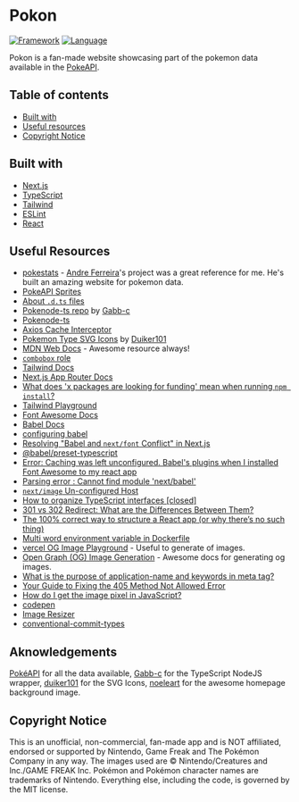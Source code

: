 # Pokon

[![Framework](https://img.shields.io/badge/framework-next.js-cornflowerblue.svg?style=flat)](https://nextjs.org/)
[![Language](https://img.shields.io/badge/language-typescript-darkblue.svg?style=flat)](https://www.typescriptlang.org/)

Pokon is a fan-made website showcasing part of the pokemon data available in the [PokeAPI](https://pokeapi.co/).

## Table of contents

- [Built with](#built-with)
- [Useful resources](#useful-resources)
- [Copyright Notice](#copyright-notice)

## Built with

- [Next.js](https://nextjs.org/)
- [TypeScript](https://www.typescriptlang.org/)
- [Tailwind](https://tailwindcss.com/docs/installation)
- [ESLint](https://eslint.org/)
- [React](https://react.dev)

## Useful Resources

- [pokestats](https://github.com/andreferreiradlw/pokestats?tab=readme-ov-file) - [Andre Ferreira](https://github.com/andreferreiradlw)'s project was a great reference for me. He's built an amazing website for pokemon data.
- [PokeAPI Sprites](https://github.com/PokeAPI/sprites#sprites)
- [About `.d.ts` files](https://github.com/andreferreiradlw)
- [Pokenode-ts repo](https://github.com/Gabb-c/pokenode-ts?tab=readme-ov-file) by [Gabb-c](https://github.com/Gabb-c)
- [Pokenode-ts](https://pokenode-ts.vercel.app)
- [Axios Cache Interceptor](https://axios-cache-interceptor.js.org/)
- [Pokemon Type SVG Icons](https://github.com/duiker101/pokemon-type-svg-icons) by [Duiker101](https://github.com/duiker101)
- [MDN Web Docs](https://developer.mozilla.org/pt-BR/) - Awesome resource always!
- [`combobox` role](https://developer.mozilla.org/en-US/docs/Web/Accessibility/ARIA/Roles/combobox_role)
- [Tailwind Docs](https://tailwindcss.com/docs/)
- [Next.js App Router Docs](https://nextjs.org/docs/app)
- [What does 'x packages are looking for funding' mean when running `npm install`?](https://stackoverflow.com/questions/58972251/what-does-x-packages-are-looking-for-funding-mean-when-running-npm-install)
- [Tailwind Playground](https://play.tailwindcss.com/)
- [Font Awesome Docs](https://fontawesome.com/docs/)
- [Babel Docs](https://babeljs.io/docs/)
- [configuring babel](https://nextjs.org/docs/pages/building-your-application/configuring/babel)
- [Resolving "Babel and `next/font` Conflict" in Next.js](https://nextjs.org/docs/messages/babel-font-loader-conflict)
- [@babel/preset-typescript](https://babeljs.io/docs/babel-preset-typescript)
- [Error: Caching was left unconfigured. Babel's plugins when I installed Font Awesome to my react app](https://stackoverflow.com/questions/71356327/error-caching-was-left-unconfigured-babels-plugins-when-i-installed-font-awes)
- [Parsing error : Cannot find module 'next/babel'](https://stackoverflow.com/questions/68163385/parsing-error-cannot-find-module-next-babel)
- [`next/image` Un-configured Host](https://nextjs.org/docs/messages/next-image-unconfigured-host)
- [How to organize TypeScript interfaces \[closed\]](https://stackoverflow.com/questions/36633033/how-to-organize-typescript-interfaces)
- [301 vs 302 Redirect: What are the Differences Between Them?](https://rockcontent.com/blog/301-vs-302-redirect/)
- [The 100% correct way to structure a React app (or why there’s no such thing)](https://david-gilbertson.medium.com/the-100-correct-way-to-structure-a-react-app-or-why-theres-no-such-thing-3ede534ef1ed)
- [Multi word environment variable in Dockerfile](https://stackoverflow.com/questions/59795124/multi-word-environment-variable-in-dockerfile)
- [vercel OG Image Playground](https://og-playground.vercel.app) - Useful to generate of images.
- [Open Graph (OG) Image Generation](https://vercel.com/docs/functions/edge-functions/og-image-generation) - Awesome docs for generating og images.
- [What is the purpose of application-name and keywords in meta tag?](https://stackoverflow.com/questions/24721130/what-is-the-purpose-of-application-name-and-keywords-in-meta-tag)
- [Your Guide to Fixing the 405 Method Not Allowed Error](https://www.dreamhost.com/blog/fixing-the-405-error/)
- [How do I get the image pixel in JavaScript?](https://www.quora.com/How-do-I-get-the-image-pixel-in-JavaScript#:~:text=To%20get%20the%20pixel%20value,property%20of%20the%20ImageData%20object.)
- [codepen](https://codepen.io/)
- [Image Resizer](https://imageresizer.com)
- [conventional-commit-types](https://github.com/pvdlg/conventional-commit-types)

## Aknowledgements

[PokéAPI](https://pokeapi.co) for all the data available, [Gabb-c](https://github.com/Gabb-c) for the TypeScript NodeJS wrapper, [duiker101](https://github.com/duiker101/pokemon-type-svg-icons) for the SVG Icons, [noeleart](https://www.deviantart.com/noeleart/gallery) for the awesome homepage background image.

## Copyright Notice

This is an unofficial, non-commercial, fan-made app and is NOT affiliated, endorsed or supported by Nintendo, Game Freak and The Pokémon Company in any way. The images used are © Nintendo/Creatures and Inc./GAME FREAK Inc. Pokémon and Pokémon character names are trademarks of Nintendo. Everything else, including the code, is governed by the MIT license.